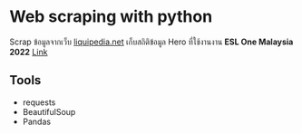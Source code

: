 # Web scraping with python
Scrap ข้อมูลจากเว็บ [liquipedia.net](https://liquipedia.net/dota2/) เก็บสถิติข้อมูล Hero ที่ใช้งานงาน **ESL One Malaysia 2022** [Link](https://liquipedia.net/dota2/ESL_One/Malaysia/2022)

## Tools
- requests
- BeautifulSoup
- Pandas